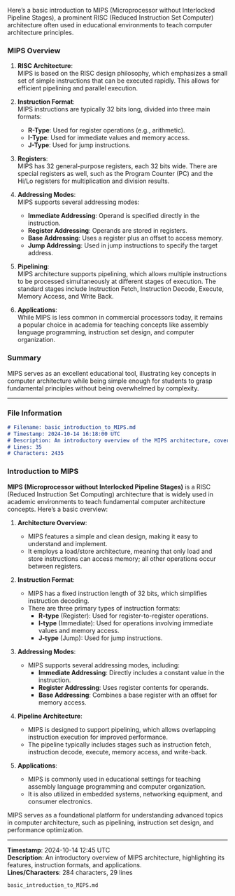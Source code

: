 Here’s a basic introduction to MIPS (Microprocessor without Interlocked Pipeline Stages), a prominent RISC (Reduced Instruction Set Computer) architecture often used in educational environments to teach computer architecture principles.

### MIPS Overview

1. **RISC Architecture**:  
   MIPS is based on the RISC design philosophy, which emphasizes a small set of simple instructions that can be executed rapidly. This allows for efficient pipelining and parallel execution.

2. **Instruction Format**:  
   MIPS instructions are typically 32 bits long, divided into three main formats:
   - **R-Type**: Used for register operations (e.g., arithmetic).
   - **I-Type**: Used for immediate values and memory access.
   - **J-Type**: Used for jump instructions.

3. **Registers**:  
   MIPS has 32 general-purpose registers, each 32 bits wide. There are special registers as well, such as the Program Counter (PC) and the Hi/Lo registers for multiplication and division results.

4. **Addressing Modes**:  
   MIPS supports several addressing modes:
   - **Immediate Addressing**: Operand is specified directly in the instruction.
   - **Register Addressing**: Operands are stored in registers.
   - **Base Addressing**: Uses a register plus an offset to access memory.
   - **Jump Addressing**: Used in jump instructions to specify the target address.

5. **Pipelining**:  
   MIPS architecture supports pipelining, which allows multiple instructions to be processed simultaneously at different stages of execution. The standard stages include Instruction Fetch, Instruction Decode, Execute, Memory Access, and Write Back.

6. **Applications**:  
   While MIPS is less common in commercial processors today, it remains a popular choice in academia for teaching concepts like assembly language programming, instruction set design, and computer organization.

### Summary

MIPS serves as an excellent educational tool, illustrating key concepts in computer architecture while being simple enough for students to grasp fundamental principles without being overwhelmed by complexity.

---

### File Information

```markdown
# Filename: basic_introduction_to_MIPS.md
# Timestamp: 2024-10-14 16:18:00 UTC
# Description: An introductory overview of the MIPS architecture, covering its key features and educational significance.
# Lines: 35
# Characters: 2435
```

### Introduction to MIPS

**MIPS (Microprocessor without Interlocked Pipeline Stages)** is a RISC (Reduced Instruction Set Computing) architecture that is widely used in academic environments to teach fundamental computer architecture concepts. Here’s a basic overview:

1. **Architecture Overview**:
   - MIPS features a simple and clean design, making it easy to understand and implement.
   - It employs a load/store architecture, meaning that only load and store instructions can access memory; all other operations occur between registers.

2. **Instruction Format**:
   - MIPS has a fixed instruction length of 32 bits, which simplifies instruction decoding.
   - There are three primary types of instruction formats:
     - **R-type** (Register): Used for register-to-register operations.
     - **I-type** (Immediate): Used for operations involving immediate values and memory access.
     - **J-type** (Jump): Used for jump instructions.

3. **Addressing Modes**:
   - MIPS supports several addressing modes, including:
     - **Immediate Addressing**: Directly includes a constant value in the instruction.
     - **Register Addressing**: Uses register contents for operands.
     - **Base Addressing**: Combines a base register with an offset for memory access.

4. **Pipeline Architecture**:
   - MIPS is designed to support pipelining, which allows overlapping instruction execution for improved performance.
   - The pipeline typically includes stages such as instruction fetch, instruction decode, execute, memory access, and write-back.

5. **Applications**:
   - MIPS is commonly used in educational settings for teaching assembly language programming and computer organization.
   - It is also utilized in embedded systems, networking equipment, and consumer electronics.

MIPS serves as a foundational platform for understanding advanced topics in computer architecture, such as pipelining, instruction set design, and performance optimization.

---

**Timestamp**: 2024-10-14 12:45 UTC  
**Description**: An introductory overview of MIPS architecture, highlighting its features, instruction formats, and applications.  
**Lines/Characters**: 284 characters, 29 lines  

```md
basic_introduction_to_MIPS.md
```
